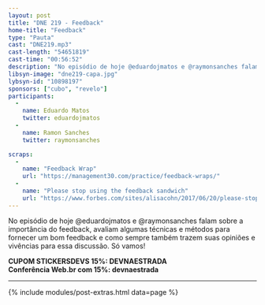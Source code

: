 ```yaml
---
layout: post
title: "DNE 219 - Feedback"
home-title: "Feedback"
type: "Pauta"
cast: "DNE219.mp3"
cast-length: "54651819"
cast-time: "00:56:52"
description: "No episódio de hoje @eduardojmatos e @raymonsanches falam sobre a importância do feedback, avaliam algumas técnicas e métodos para fornecer um bom feedback e como sempre também trazem suas opiniões e vivências para essa discussão. Só vamos!"
libsyn-image: "dne219-capa.jpg"
lybsyn-id: "10898197"
sponsors: ["cubo", "revelo"]
participants:
  -
    name: Eduardo Matos
    twitter: eduardojmatos
  -
    name: Ramon Sanches
    twitter: raymonsanches

scraps:
  -
    name: "Feedback Wrap"
    url: "https://management30.com/practice/feedback-wraps/"
  -
    name: "Please stop using the feedback sandwich"
    url: "https://www.forbes.com/sites/alisacohn/2017/06/20/please-stop-using-the-feedback-sandwich/#2d1ce07d7945"
---
```


No episódio de hoje @eduardojmatos e @raymonsanches falam sobre a importância do feedback, avaliam algumas técnicas e métodos para fornecer um bom feedback e como sempre também trazem suas opiniões e vivências para essa discussão. Só vamos!

<strong>CUPOM STICKERSDEVS 15%: DEVNAESTRADA</strong>
<br>
<strong>Conferência Web.br com 15%: devnaestrada</strong>

---

{% include modules/post-extras.html data=page %}
